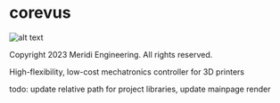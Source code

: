 # corevus

![alt text](/images/corevus-g-v0.4.png)

Copyright 2023 Meridi Engineering. All rights reserved.

High-flexibility, low-cost mechatronics controller for 3D printers

todo: update relative path for project libraries, update mainpage render
